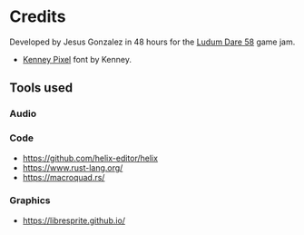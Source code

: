 Credits
===

Developed by Jesus Gonzalez in 48 hours for the [Ludum Dare 58](https://ldjam.com/events/ludum-dare/58) game jam.

- [Kenney Pixel](https://kenney.nl/assets/kenney-fonts) font by Kenney.

## Tools used
### Audio

### Code
- https://github.com/helix-editor/helix
- https://www.rust-lang.org/
- https://macroquad.rs/

### Graphics
- https://libresprite.github.io/
